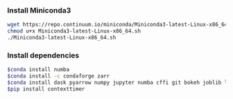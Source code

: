 ### Install Miniconda3
```bash
wget https://repo.continuum.io/miniconda/Miniconda3-latest-Linux-x86_64.sh
chmod u+x Miniconda3-latest-Linux-x86_64.sh
./Miniconda3-latest-Linux-x86_64.sh
```
### Install dependencies
```bash
$conda install numba
$conda install -c condaforge zarr
$conda install dask pyarrow numpy jupyter numba cffi git bokeh joblib line_profiler memory_profiler snakeviz matplotlib cython vtk scikit-learn scipy
$pip install contexttimer
```
